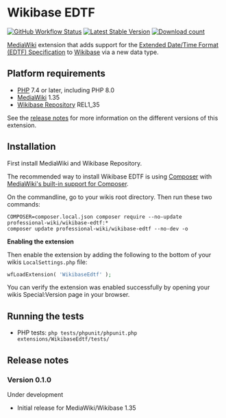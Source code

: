 # Wikibase EDTF

[![GitHub Workflow Status](https://img.shields.io/github/workflow/status/ProfessionalWiki/WikibaseLocalMedia/CI/master)](https://github.com/ProfessionalWiki/WikibaseLocalMedia/actions?query=workflow%3ACI)
[![Latest Stable Version](https://poser.pugx.org/professional-wiki/wikibase-local-media/version.png)](https://packagist.org/packages/professional-wiki/wikibase-local-media)
[![Download count](https://poser.pugx.org/professional-wiki/wikibase-local-media/d/total.png)](https://packagist.org/packages/professional-wiki/wikibase-local-media)

[MediaWiki] extension that adds support for the [Extended Date/Time Format (EDTF) Specification][EDTF] to [Wikibase] via a new data type.

## Platform requirements

* [PHP] 7.4 or later, including PHP 8.0
* [MediaWiki] 1.35
* [Wikibase Repository] REL1_35

See the [release notes](#release-notes) for more information on the different versions of this extension.

## Installation

First install MediaWiki and Wikibase Repository.

The recommended way to install Wikibase EDTF is using [Composer] with
[MediaWiki's built-in support for Composer][Composer install].

On the commandline, go to your wikis root directory. Then run these two commands:

```shell script
COMPOSER=composer.local.json composer require --no-update professional-wiki/wikibase-edtf:*
composer update professional-wiki/wikibase-edtf --no-dev -o
```

**Enabling the extension**

Then enable the extension by adding the following to the bottom of your wikis `LocalSettings.php` file:

```php
wfLoadExtension( 'WikibaseEdtf' );
```

You can verify the extension was enabled successfully by opening your wikis Special:Version page in your browser.

## Running the tests

* PHP tests: `php tests/phpunit/phpunit.php extensions/WikibaseEdtf/tests/`

## Release notes

### Version 0.1.0

Under development

* Initial release for MediaWiki/Wikibase 1.35

[Professional.Wiki]: https://professional.wiki
[EDTF]: https://www.loc.gov/standards/datetime/
[Wikibase]: https://wikibase.consulting/what-is-wikibase/
[MediaWiki]: https://www.mediawiki.org
[PHP]: https://www.php.net
[Wikibase Repository]: https://www.mediawiki.org/wiki/Extension:Wikibase_Repository
[Composer]: https://getcomposer.org
[Composer install]: https://professional.wiki/en/articles/installing-mediawiki-extensions-with-composer
